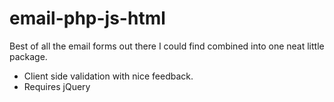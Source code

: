 email-php-js-html
=================

Best of all the email forms out there I could find combined into one neat little package.

- Client side validation with nice feedback.
- Requires jQuery
